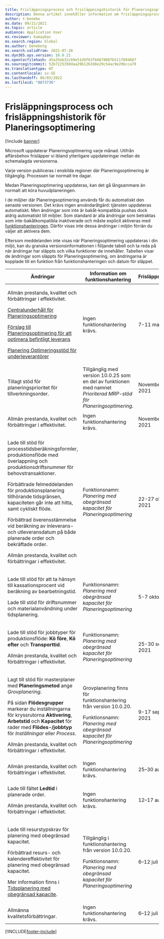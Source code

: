 ```yaml
---
title: Frisläppningsprocess och frisläppningshistorik för Planeringsoptimering
description: Denna artikel innehåller information om frisläppningsprocessen och frisläppninghistoriken för Planeringsoptimering.
author: t-benebo
ms.date: 09/21/2021
ms.topic: article
audience: Application User
ms.reviewer: kamaybac
ms.search.region: Global
ms.author: benebotg
ms.search.validFrom: 2021-07-28
ms.dyn365.ops.version: 10.0.21
ms.openlocfilehash: 45a35eb32cb9e51d9f63f6687808fb511f894887
ms.sourcegitcommit: 52b7225350daa29b1263d8e29c54ac9e20bcca70
ms.translationtype: HT
ms.contentlocale: sv-SE
ms.lasthandoff: 06/03/2022
ms.locfileid: "8873736"
---
```

# <a name="planning-optimization-release-process-and-release-history"></a>Frisläppningsprocess och frisläppningshistorik för Planeringsoptimering

[!include [banner](../../includes/banner.md)]

Microsoft uppdaterar Planeringsoptimering varje månad. Utifrån affärsbehov frisläpper vi ibland ytterligare uppdateringar mellan de schemalagda versionerna.

Varje version publiceras i enskilda regioner där Planeringsoptimering är tillgänglig. Processen tar normalt tre dagar.

Medan Planeringsoptimering uppdateras, kan det gå långsammare än normalt att köra huvudplaneringen.

I de miljöer där Planeringsoptimering används får du automatiskt den senaste versionen. Det krävs ingen användaråtgärd: tjänsten uppdateras automatiskt. Men ändringar som inte är bakåt-kompatibla pushas dock aldrig automatiskt till miljöer. Som standard är alla ändringar som betraktas som inte-bakåtkompatibla inaktiverade och måste explicit aktiveras med [funktionshanteringen](../../../fin-ops-core/fin-ops/get-started/feature-management/feature-management-overview.md). Därför visas inte dessa ändringar i miljön förrän du väljer att aktivera dem.

Eftersom meddelanden inte visas när Planeringsoptimering uppdateras i din miljö, kan du granska versionsinformationen i följande tabell och ta reda på när ändringar har släppts och vilka funktioner de innehåller. Tabellen visar de ändringar som släppts för Planeringsoptimering, om ändringarna är kopplade till en funktion från funktionshanteringen och datum för släppet.

| Ändringar | Information om funktionshantering | Frisläppningsdatum |
|---|---|---|
| <p>Allmän prestanda, kvalitet och förbättringar i effektivitet.<p>[Centralunderhåll för Planeringsoptimering](../supply-chain-calendars-master-planning.md)<p>[Förslag till Planeringsoptimering för att optimera befintligt leverans](../action-messages.md)<p>[Planering Optimeringsstöd för underleverantörer](../../production-control/manage-subcontract-work-production.md) | Ingen funktionshantering krävs. | 7-11 mars 2022 |
| <p>Tillagt stöd för planeringsprioritet för tillverkningsorder. | Tillgänglig med version 10.0.25 som en del av funktionen med namnet *Prioriterad MRP-stöd för Planeringsoptimering*. | November 12-18, 2021 |
| <p>Allmän prestanda, kvalitet och förbättringar i effektivitet. | Ingen funktionshantering krävs. | November 12-18, 2021 |
| <p>Lade till stöd för processtidsberäkningsformler, produktionsflöde med överlappning och produktionsdriftsnummer för behovstransaktioner.</p><p>Förbättrade felmeddelanden för produktionsplanering tillhörande tidsgränsen, kapaciteten går inte att hitta, samt cykliskt flöde.</p><p>Förbättrad överensstämmelse vid beräkning av inleverans- och utleveransdatum på både planerade order och bekräftade order.</p><p>Allmän prestanda, kvalitet och förbättringar i effektivitet. | Funktionsnamn: *Planering med obegränsad kapacitet för Planeringsoptimering* | 22-27 oktober 2021 |
| <p>Lade till stöd för att ta hänsyn till kassationsprocent vid beräkning av bearbetningstid.</p><p>Lade till stöd för driftsnummer och materialanvändning under tidsplanering. | Funktionsnamn: *Planering med obegränsad kapacitet för Planeringsoptimering* | 5-7 oktober 2021 |
| <p>Lade till stöd för jobbtyper för produktionsflöde: **Kö före**, **Kö efter** och **Transporttid**.</p><p>Allmän prestanda, kvalitet och förbättringar i effektivitet. | Funktionsnamn: *Planering med obegränsad kapacitet för Planeringsoptimering* | 25-30 september 2021 |
| <p>Lagt till stöd för masterplaner med **Planeringsmetod** ange *Grovplanering*.</p><p>På sidan **Flödesgrupper** markerar du inställningarna för kryssrutorna **Aktivering**, **Arbetstid** och **Kapacitet** för rader med **Flödes-/jobbtyp** för *Inställningar* eller *Process*. </p><p>Allmän prestanda, kvalitet och förbättringar i effektivitet. | <p>Grovplanering finns för funktionshantering från version 10.0.20.</p><p>Funktionsnamn: *Planering med obegränsad kapacitet för Planeringsoptimering*</p>  | 9-17 september 2021 |
| Allmän prestanda, kvalitet och förbättringar i effektivitet. | Ingen funktionshantering krävs. | 25–30 augusti 2021 |
| <p>Lade till fältet **Ledtid** i planerade order.</p><p>Allmän prestanda, kvalitet och förbättringar i effektivitet.</p> | Ingen funktionshantering krävs. | 12–17 augusti 2021 |
| <p>Lade till resurstypskrav för planering med obegränsad kapacitet.</p><p>Förbättrad resurs- och kalendereffektivitet för planering med obegränsad kapacitet.</p><p>Mer information finns i [Tidsplanering med obegränsad kapacite](infinite-capacity-planning.md). | <p>Tillgänglig i funktionshantering från version 10.0.20.</p><p>Funktionsnamn: *Planering med obegränsad kapacitet för Planeringsoptimering*</p> | 6–12 juli 2021 |
| Allmänna kvalitetsförbättringar. | Ingen funktionshantering krävs. | 6–12 juli 2021 |

[!INCLUDE[footer-include](../../../includes/footer-banner.md)]
